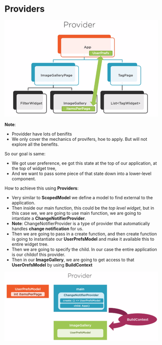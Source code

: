 # Providers

![Pr](4.1.%20Providers.png)

**Note**:

* Providder have lots of benifits
* We only cover the mechanics of provifers, hoe to apply. But will not explore all the benefits.

So our goal is same:

* We got user preference, ee got this state at the top of our application, at the top of widget tree,
* And we want to pass some piece of that state down into a lower-level component.

How to achieve this using **Providers**:

* Very similar to **ScopedModel** we define a model to find external to the application.
* Then inside our main function, this could be the *top level widget*, but in this case we, we are going to use main function, we are going to intantiate a **ChangeNotifierProvider**.
* **Note**: ChangeNotifierProvider is a type of provider that automatically handles **change notification** for us.
* Then we are going to pass in a create function, and then create function is going to instantiate our **UserPrefsModel** and make it available this to entire widget tree.
* Then we are going to specify the child. In our case the entire application is our childof this provider.
* Then in our **ImageGallery**, we are going to get access to that **UserOrefsModel** by using **BuildContext**

![Pr](4.2.%20Providers.png)
